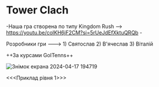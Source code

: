 # Tower Clach

-Наша гра створена по типу Kingdom Rush --> https://youtu.be/colKH6jF2CM?si=5rUeJdEfXktuQRQb -

Розробники гри ---> 1) Святослав
                    2) В'ячеслав
                    3) Віталій

++За курсами GoITenns++

![Знімок екрана 2024-04-17 194719](https://github.com/LOLPickle/GoITeensProject2/assets/154062982/dd37d6e2-24b4-4ebc-9acc-9274a6b0696a)

<<<Приклад рівня 1>>>
